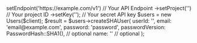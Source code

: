 <?php

use Appwrite\Client;
use Appwrite\Services\Users;

$client = (new Client())
    ->setEndpoint('https://example.com/v1') // Your API Endpoint
    ->setProject('<YOUR_PROJECT_ID>') // Your project ID
    ->setKey('<YOUR_API_KEY>'); // Your secret API key

$users = new Users($client);

$result = $users->createSHAUser(
    userId: '<USER_ID>',
    email: 'email@example.com',
    password: 'password',
    passwordVersion: PasswordHash::SHA1(), // optional
    name: '<NAME>' // optional
);